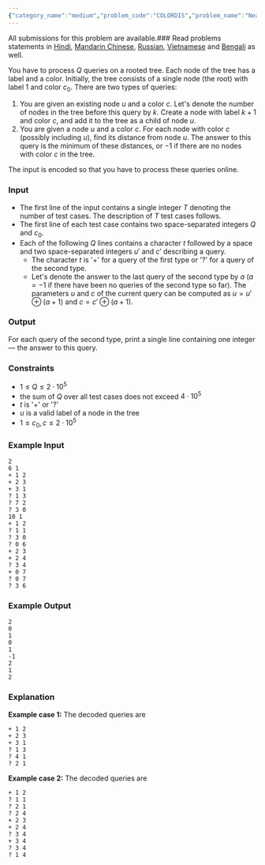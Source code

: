 ```yaml
---
{"category_name":"medium","problem_code":"COLORDIS","problem_name":"Nearest Color","languages_supported":{"0":"C","1":"CPP14","2":"JAVA","3":"PYTH","4":"PYTH 3.6","5":"PYPY","6":"CS2","7":"PAS fpc","8":"PAS gpc","9":"RUBY","10":"PHP","11":"GO","12":"NODEJS","13":"HASK","14":"rust","15":"SCALA","16":"swift","17":"D","18":"PERL","19":"FORT","20":"WSPC","21":"ADA","22":"CAML","23":"ICK","24":"BF","25":"ASM","26":"CLPS","27":"PRLG","28":"ICON","29":"SCM qobi","30":"PIKE","31":"ST","32":"NICE","33":"LUA","34":"BASH","35":"NEM","36":"LISP sbcl","37":"LISP clisp","38":"SCM guile","39":"JS","40":"ERL","41":"TCL","42":"kotlin","43":"PERL6","44":"TEXT","45":"SCM chicken","46":"PYP3","47":"CLOJ","48":"R","49":"COB","50":"FS"},"max_timelimit":8,"source_sizelimit":50000,"problem_author":"anachor","problem_tester":null,"date_added":"15-05-2019","tags":{"0":"anachor","1":"cook","2":"cook106"},"editorial_url":"https://discuss.codechef.com/problems/COLORDIS","time":{"view_start_date":1558290720,"submit_start_date":1558290720,"visible_start_date":1558290720,"end_date":1735669800},"is_direct_submittable":false,"layout":"problem"}
---
```

<span class="solution-visible-txt">All submissions for this problem are available.</span>### Read problems statements in [Hindi](http://www.codechef.com/download/translated/COOK106/hindi/COLORDIS.pdf), [Mandarin Chinese](http://www.codechef.com/download/translated/COOK106/mandarin/COLORDIS.pdf), [Russian](http://www.codechef.com/download/translated/COOK106/russian/COLORDIS.pdf), [Vietnamese](http://www.codechef.com/download/translated/COOK106/vietnamese/COLORDIS.pdf) and [Bengali](http://www.codechef.com/download/translated/COOK106/bengali/COLORDIS.pdf) as well.

You have to process $Q$ queries on a rooted tree. Each node of the tree has a label and a color. Initially, the tree consists of a single node (the root) with label $1$ and color $c_0$. There are two types of queries:
1. You are given an existing node $u$ and a color $c$. Let's denote the number of nodes in the tree before this query by $k$. Create a node with label $k+1$ and color $c$, and add it to the tree as a child of node $u$.
2. You are given a node $u$ and a color $c$. For each node with color $c$ (possibly including $u$), find its distance from node $u$. The answer to this query is the minimum of these distances, or $-1$ if there are no nodes with color $c$ in the tree.

The input is encoded so that you have to process these queries online.

### Input
- The first line of the input contains a single integer $T$ denoting the number of test cases. The description of $T$ test cases follows.
- The first line of each test case contains two space-separated integers $Q$ and $c_0$.
- Each of the following $Q$ lines contains a character $t$ followed by a space and two space-separated integers $u'$ and $c'$ describing a query.
    - The character $t$ is '+' for a query of the first type or '?' for a query of the second type.
    - Let's denote the answer to the last query of the second type by $a$ ($a = -1$ if there have been no queries of the second type so far). The parameters $u$ and $c$ of the current query can be computed as $u = u' \oplus (a+1)$ and $c = c' \oplus (a+1)$.

### Output
For each query of the second type, print a single line containing one integer — the answer to this query.

### Constraints 
- $1 \le Q \le 2 \cdot 10^5$
- the sum of $Q$ over all test cases does not exceed $4 \cdot 10^5$
- $t$ is '+' or '?'
- $u$ is a valid label of a node in the tree
- $1 \le c_0, c \le 2 \cdot 10^5$

### Example Input
```
2
6 1
+ 1 2
+ 2 3
+ 3 1
? 1 3
? 7 2
? 3 0
10 1
+ 1 2
? 1 1
? 3 0
? 0 6
+ 2 3
+ 2 4
? 3 4
+ 0 7
? 0 7
? 3 6
```

### Example Output
```
2
0
1
0
1
-1
2
1
2
```

### Explanation
**Example case 1:** The decoded queries are
```
+ 1 2
+ 2 3
+ 3 1
? 1 3
? 4 1
? 2 1
```

**Example case 2:** The decoded queries are
```
+ 1 2
? 1 1
? 2 1
? 2 4
+ 2 3
+ 2 4
? 3 4
+ 3 4
? 3 4
? 1 4
```
